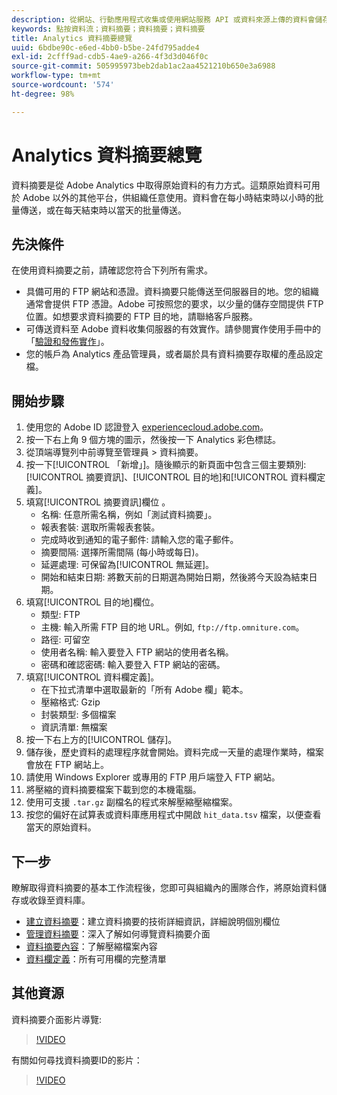 ```yaml
---
description: 從網站、行動應用程式收集或使用網站服務 API 或資料來源上傳的資料會儲存在 Adobe 的 Data Warehouse。這些原始點按流資料形成 Adobe Analytics 所使用的資料集。
keywords: 點按資料流；資料摘要；資料摘要；資料摘要
title: Analytics 資料摘要總覽
uuid: 6bdbe90c-e6ed-4bb0-b5be-24fd795adde4
exl-id: 2cfff9ad-cdb5-4ae9-a266-4f3d3d046f0c
source-git-commit: 505995973beb2dab1ac2aa4521210b650e3a6988
workflow-type: tm+mt
source-wordcount: '574'
ht-degree: 98%

---
```


# Analytics 資料摘要總覽

資料摘要是從 Adobe Analytics 中取得原始資料的有力方式。這類原始資料可用於 Adobe 以外的其他平台，供組織任意使用。資料會在每小時結束時以小時的批量傳送，或在每天結束時以當天的批量傳送。

## 先決條件

在使用資料摘要之前，請確認您符合下列所有需求。

* 具備可用的 FTP 網站和憑證。資料摘要只能傳送至伺服器目的地。您的組織通常會提供 FTP 憑證。Adobe 可按照您的要求，以少量的儲存空間提供 FTP 位置。如想要求資料摘要的 FTP 目的地，請聯絡客戶服務。
* 可傳送資料至 Adobe 資料收集伺服器的有效實作。請參閱實作使用手冊中的「[驗證和發佈實作](/help/implement/launch/validate-publish-prod.md)」。
* 您的帳戶為 Analytics 產品管理員，或者屬於具有資料摘要存取權的產品設定檔。

## 開始步驟

1. 使用您的 Adobe ID 認證登入 [experiencecloud.adobe.com](https://experiencecloud.adobe.com)。
2. 按一下右上角 9 個方塊的圖示，然後按一下 Analytics 彩色標誌。
3. 從頂端導覽列中前導覽至管理員 > 資料摘要。
4. 按一下[!UICONTROL 「新增」]。隨後顯示的新頁面中包含三個主要類別: [!UICONTROL 摘要資訊]、[!UICONTROL 目的地]和[!UICONTROL 資料欄定義]。
5. 填寫[!UICONTROL 摘要資訊]欄位 。
   * 名稱: 任意所需名稱，例如「測試資料摘要」。
   * 報表套裝: 選取所需報表套裝。
   * 完成時收到通知的電子郵件: 請輸入您的電子郵件。
   * 摘要間隔: 選擇所需間隔 (每小時或每日)。
   * 延遲處理: 可保留為[!UICONTROL 無延遲]。
   * 開始和結束日期: 將數天前的日期選為開始日期，然後將今天設為結束日期。
6. 填寫[!UICONTROL 目的地]欄位。
   * 類型: FTP
   * 主機: 輸入所需 FTP 目的地 URL。例如, `ftp://ftp.omniture.com`。
   * 路徑: 可留空
   * 使用者名稱: 輸入要登入 FTP 網站的使用者名稱。
   * 密碼和確認密碼: 輸入要登入 FTP 網站的密碼。
7. 填寫[!UICONTROL 資料欄定義]。
   * 在下拉式清單中選取最新的「所有 Adobe 欄」範本。
   * 壓縮格式: Gzip
   * 封裝類型: 多個檔案
   * 資訊清單: 無檔案
8. 按一下右上方的[!UICONTROL 儲存]。
9. 儲存後，歷史資料的處理程序就會開始。資料完成一天量的處理作業時，檔案會放在 FTP 網站上。
10. 請使用 Windows Explorer 或專用的 FTP 用戶端登入 FTP 網站。
11. 將壓縮的資料摘要檔案下載到您的本機電腦。
12. 使用可支援 `.tar.gz` 副檔名的程式來解壓縮壓縮檔案。
13. 按您的偏好在試算表或資料庫應用程式中開啟 `hit_data.tsv` 檔案，以便查看當天的原始資料。

## 下一步

瞭解取得資料摘要的基本工作流程後，您即可與組織內的團隊合作，將原始資料儲存或收錄至資料庫。

* [建立資料摘要](create-feed.md)：建立資料摘要的技術詳細資訊，詳細說明個別欄位
* [管理資料摘要](df-manage-feeds.md)：深入了解如何導覽資料摘要介面
* [資料摘要內容](c-df-contents/datafeeds-contents.md)：了解壓縮檔案內容
* [資料欄定義](c-df-contents/datafeeds-reference.md)：所有可用欄的完整清單

## 其他資源

資料摘要介面影片導覽:

>[!VIDEO](https://video.tv.adobe.com/v/25452/?quality=12)

有關如何尋找資料摘要ID的影片：

>[!VIDEO](https://video.tv.adobe.com/v/335747/?quality=12)
